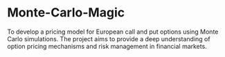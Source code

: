 # Monte-Carlo-Magic
To develop a pricing model for European call and put options using Monte Carlo simulations. The project aims to provide a deep understanding of option pricing mechanisms and risk management in financial markets.
